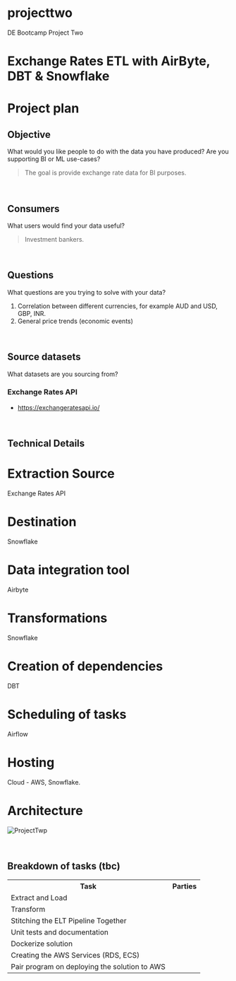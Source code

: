 # projecttwo
DE Bootcamp Project Two

# Exchange Rates ETL with AirByte, DBT & Snowflake

# Project plan 

## Objective 
What would you like people to do with the data you have produced? Are you supporting BI or ML use-cases? 

<blockquote>The goal is provide exchange rate data for BI purposes.</blockquote>

<br/>

## Consumers 
What users would find your data useful?

<blockquote>Investment bankers.</blockquote>

<br/>

## Questions 
What questions are you trying to solve with your data? 

1. Correlation between different currencies, for example AUD and USD, GBP, INR.
2. General price trends (economic events)

<br/>

## Source datasets 
What datasets are you sourcing from?


### Exchange Rates API

- https://exchangeratesapi.io/

<br/>

## Technical Details
# Extraction Source
Exchange Rates API

# Destination
Snowflake

# Data integration tool
Airbyte

# Transformations
Snowflake

# Creation of dependencies
DBT

# Scheduling of tasks
Airflow

# Hosting
Cloud - AWS, Snowflake. 

# Architecture
![ProjectTwp](https://user-images.githubusercontent.com/2142469/203002378-5c69ec87-044e-4e11-b778-4d43086fd0ca.svg)

<br/>

## Breakdown of tasks (tbc)

<table>
  <tr>
    <th>Task</th>
    <th>Parties</th>
  </tr>
  <tr>
    <td>Extract and Load</td>
    <td></td>
  </tr>
  <tr>
    <td>Transform</td>
    <td></td>
  </tr>
  <tr>
    <td>Stitching the ELT Pipeline Together</td>
    <td></td>
  </tr>
  <tr>
    <td>Unit tests and documentation</td>
    <td></td>
  </tr>
  <tr>
    <td>Dockerize solution</td>
    <td></td>
  </tr>
  <tr>
    <td>Creating the AWS Services (RDS, ECS)</td>
    <td></td>
  </tr>
  <tr>
    <td>Pair program on deploying the solution to AWS </td>
    <td></td>
  </tr>
</table>

